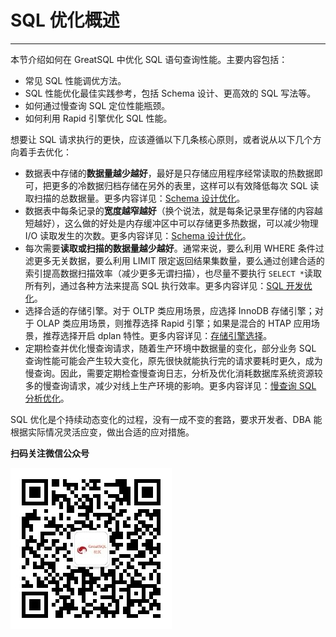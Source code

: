 # SQL 优化概述
---

本节介绍如何在 GreatSQL 中优化 SQL 语句查询性能。主要内容包括：
- 常见 SQL 性能调优方法。
- SQL 性能优化最佳实践参考，包括 Schema 设计、更高效的 SQL 写法等。
- 如何通过慢查询 SQL 定位性能瓶颈。
- 如何利用 Rapid 引擎优化 SQL 性能。

想要让 SQL 请求执行的更快，应该遵循以下几条核心原则，或者说从以下几个方向着手去优化：
- 数据表中存储的**数据量越少越好**，最好是只存储应用程序经常读取的热数据即可，把更多的冷数据归档存储在另外的表里，这样可以有效降低每次 SQL 读取扫描的总数据量。更多内容详见：[Schema 设计优化](./12-7-1-sql-optimize-schema-design.md)。
- 数据表中每条记录的**宽度越窄越好**（换个说法，就是每条记录里存储的内容越短越好），这么做的好处是内存缓冲区中可以存储更多热数据，可以减少物理 I/O 读取发生的次数。更多内容详见：[Schema 设计优化](./12-7-1-sql-optimize-schema-design.md)。
- 每次需要**读取或扫描的数据量越少越好**。通常来说，要么利用 WHERE 条件过滤更多无关数据，要么利用 LIMIT 限定返回结果集数量，要么通过创建合适的索引提高数据扫描效率（减少更多无谓扫描），也尽量不要执行 `SELECT *`读取所有列，通过各种方法来提高 SQL 执行效率。更多内容详见：[SQL 开发优化](./12-7-2-sql-optimize-sql-dev.md)。
- 选择合适的存储引擎。对于 OLTP 类应用场景，应选择 InnoDB 存储引擎；对于 OLAP 类应用场景，则推荐选择 Rapid 引擎；如果是混合的 HTAP 应用场景，推荐选择开启 dplan 特性。更多内容详见：[存储引擎选择](./12-7-3-sql-optimize-engines.md)。
- 定期检查并优化慢查询请求，随着生产环境中数据量的变化，部分业务 SQL 查询性能可能会产生较大变化，原先很快就能执行完的请求要耗时更久，成为慢查询。因此，需要定期检查慢查询日志，分析及优化消耗数据库系统资源较多的慢查询请求，减少对线上生产环境的影响。更多内容详见：[慢查询 SQL 分析优化](12-7-4-sql-optimize-slowsql.md)。

SQL 优化是个持续动态变化的过程，没有一成不变的套路，要求开发者、DBA 能根据实际情况灵活应变，做出合适的应对措施。



**扫码关注微信公众号**

![greatsql-wx](../greatsql-wx.jpg)
